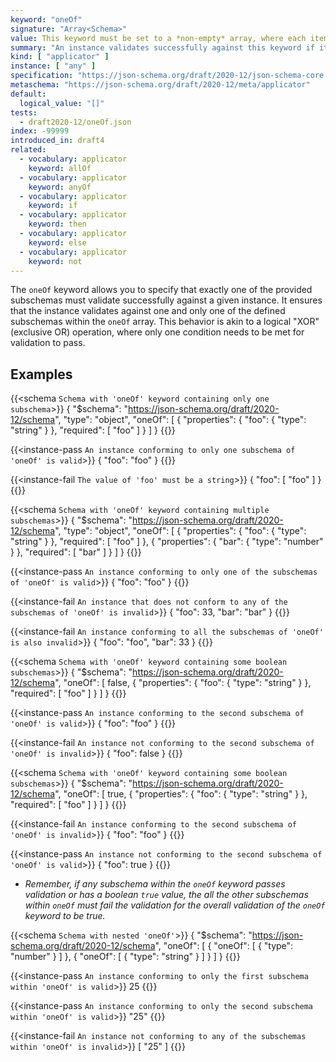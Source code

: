 ```yaml
---
keyword: "oneOf"
signature: "Array<Schema>"
value: This keyword must be set to a *non-empty* array, where each item is a valid JSON Schema
summary: "An instance validates successfully against this keyword if it validates successfully against exactly one schema defined by this keyword's value."
kind: [ "applicator" ]
instance: [ "any" ]
specification: "https://json-schema.org/draft/2020-12/json-schema-core.html#section-10.2.1.3"
metaschema: "https://json-schema.org/draft/2020-12/meta/applicator"
default:
  logical_value: "[]"
tests:
  - draft2020-12/oneOf.json
index: -99999
introduced_in: draft4
related:
  - vocabulary: applicator
    keyword: allOf
  - vocabulary: applicator
    keyword: anyOf
  - vocabulary: applicator
    keyword: if
  - vocabulary: applicator
    keyword: then
  - vocabulary: applicator
    keyword: else
  - vocabulary: applicator
    keyword: not
---
```


The `oneOf` keyword allows you to specify that exactly one of the provided subschemas must validate successfully against a given instance. It ensures that the instance validates against one and only one of the defined subschemas within the `oneOf` array. This behavior is akin to a logical "XOR" (exclusive OR) operation, where only one condition needs to be met for validation to pass.

## Examples

{{<schema `Schema with 'oneOf' keyword containing only one subschema`>}}
{
  "$schema": "https://json-schema.org/draft/2020-12/schema",
  "type": "object",
  "oneOf": [
    {
      "properties": {
        "foo": { "type": "string" }
      },
      "required": [ "foo" ]
    }
  ]
}
{{</schema>}}

{{<instance-pass `An instance conforming to only one subschema of 'oneOf' is valid`>}}
{ "foo": "foo" }
{{</instance-pass>}}

{{<instance-fail `The value of 'foo' must be a string`>}}
{ "foo": [ "foo" ] }
{{</instance-fail>}}

{{<schema `Schema with 'oneOf' keyword containing multiple subschemas`>}}
{
  "$schema": "https://json-schema.org/draft/2020-12/schema",
  "type": "object",
  "oneOf": [
    {
      "properties": {
        "foo": { "type": "string" }
      },
      "required": [ "foo" ]
    },
    {
      "properties": {
        "bar": { "type": "number" }
      },
      "required": [ "bar" ]
    }
  ]
}
{{</schema>}}

{{<instance-pass `An instance conforming to only one of the subschemas of 'oneOf' is valid`>}}
{ "foo": "foo" }
{{</instance-pass>}}

{{<instance-fail `An instance that does not conform to any of the subschemas of 'oneOf' is invalid`>}}
{ "foo": 33, "bar": "bar" }
{{</instance-fail>}}

{{<instance-fail `An instance conforming to all the subschemas of 'oneOf' is also invalid`>}}
{ "foo": "foo", "bar": 33 }
{{</instance-fail>}}

{{<schema `Schema with 'oneOf' keyword containing some boolean subschemas`>}}
{
  "$schema": "https://json-schema.org/draft/2020-12/schema",
  "oneOf": [
    false,
    {
      "properties": {
        "foo": { "type": "string" }
      },
      "required": [ "foo" ]
    }
  ]
}
{{</schema>}}

{{<instance-pass `An instance conforming to the second subschema of 'oneOf' is valid`>}}
{ "foo": "foo" }
{{</instance-pass>}}

{{<instance-fail `An instance not conforming to the second subschema of 'oneOf' is invalid`>}}
{ "foo": false }
{{</instance-fail>}}

{{<schema `Schema with 'oneOf' keyword containing some boolean subschemas`>}}
{
  "$schema": "https://json-schema.org/draft/2020-12/schema",
  "oneOf": [
    true,
    {
      "properties": {
        "foo": { "type": "string" }
      },
      "required": [ "foo" ]
    }
  ]
}
{{</schema>}}

{{<instance-fail `An instance conforming to the second subschema of 'oneOf' is invalid`>}}
{ "foo": "foo" }
{{</instance-fail>}}

{{<instance-pass `An instance not conforming to the second subschema of 'oneOf' is valid`>}}
{ "foo": true }
{{</instance-pass>}}
* _Remember, if any subschema within the `oneOf` keyword passes validation or has a boolean `true` value, the all the other subschemas within `oneOf` must fail the validation for the overall validation of the `oneOf` keyword to be true._

{{<schema `Schema with nested 'oneOf'`>}}
{
  "$schema": "https://json-schema.org/draft/2020-12/schema",
  "oneOf": [
    {
      "oneOf": [
        { "type": "number" }
      ]
    },
    {
      "oneOf": [
        { "type": "string" }
      ]
    }
  ]
}
{{</schema>}}

{{<instance-pass `An instance conforming to only the first subschema within 'oneOf' is valid`>}}
25
{{</instance-pass>}}

{{<instance-pass `An instance conforming to only the second subschema within 'oneOf' is valid`>}}
"25"
{{</instance-pass>}}

{{<instance-fail `An instance not conforming to any of the subschemas within 'oneOf' is invalid`>}}
[ "25" ]
{{</instance-fail>}}
